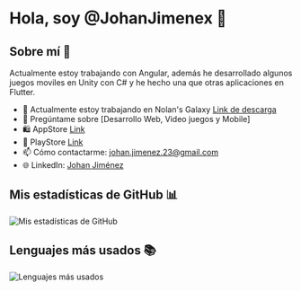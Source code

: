 # Hola, soy @JohanJimenex 👋

## Sobre mí 🚀

Actualmente estoy trabajando con Angular, además he desarrollado algunos juegos moviles en Unity con C# y he hecho una que otras aplicaciones en Flutter.

- 🔭 Actualmente estoy trabajando en Nolan's Galaxy [Link de descarga](https://johanjimenex.github.io/NolansGalaxyWeb/)
- 💬 Pregúntame sobre [Desarrollo Web, Video juegos y Mobile]
- 🛍️ AppStore [Link](https://apps.apple.com/do/developer/johan-jimenez/id1503858642)
- 📱 PlayStore [Link](https://play.google.com/store/apps/dev?id=6933809884096731950&hl=en_NZ)
- 📫 Cómo contactarme: [johan.jimenez.23@gmail.com](mailto:johan.jimenez.23@gmail.com)
- 🌐 LinkedIn: [Johan Jiménez](https://www.linkedin.com/in/JohanJimenex/)

## Mis estadísticas de GitHub 📊

![Mis estadísticas de GitHub](https://github-readme-stats.vercel.app/api?username=JohanJimenex&show_icons=true)

## Lenguajes más usados 📚

![Lenguajes más usados](https://github-readme-stats.vercel.app/api/top-langs/?username=JohanJimenex&layout=compact)



<!---
JohanJimenex/JohanJimenex is a ✨ special ✨ repository because its `README.md` (this file) appears on your GitHub profile.
You can click the Preview link to take a look at your changes.
--->
